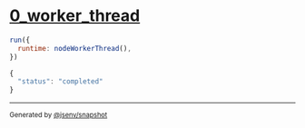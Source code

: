 # [0_worker_thread](../../node_process_exit.test.mjs#L13)

```js
run({
  runtime: nodeWorkerThread(),
})
```

```js
{
  "status": "completed"
}
```

---

<sub>
  Generated by <a href="https://github.com/jsenv/core/tree/main/packages/tooling/snapshot">@jsenv/snapshot</a>
</sub>
